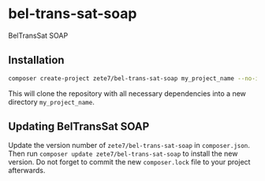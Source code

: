 # bel-trans-sat-soap
BelTransSat SOAP

## Installation

```bash
composer create-project zete7/bel-trans-sat-soap my_project_name --no-interaction --stability=dev
```

This will clone the repository with all necessary dependencies into a new directory `my_project_name`.

## Updating BelTransSat SOAP

Update the version number of `zete7/bel-trans-sat-soap` in `composer.json`. Then run `composer update zete7/bel-trans-sat-soap`
to install the new version. Do not forget to commit the new `composer.lock` file to your project afterwards.

